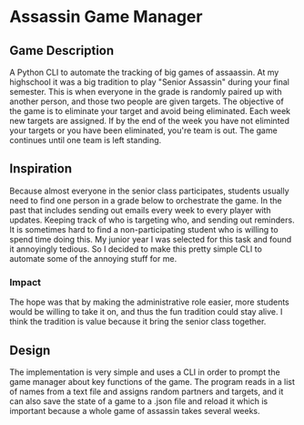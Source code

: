 # Assassin Game Manager

## Game Description

A Python CLI to automate the tracking of big games of assaassin. At my highschool it was a big tradition to play "Senior Assassin" during your final semester. This is when everyone in the grade is randomly paired up with another person, and those two people are given targets. The objective of the game is to eliminate your target and avoid being eliminated. Each week new targets are assigned. If by the end of the week you have not eliminted your targets or you have been eliminated, you're team is out. The game continues until one team is left standing.

## Inspiration

Because almost everyone in the senior class participates, students usually need to find one person in a grade below to orchestrate the game. In the past that includes sending out emails every week to every player with updates. Keeping track of who is targeting who, and sending out reminders. It is sometimes hard to find a non-participating student who is willing to spend time doing this. My junior year I was selected for this task and found it annoyingly tedious. So I decided to make this pretty simple CLI to automate some of the annoying stuff for me. 

### Impact

The hope was that by making the administrative role easier, more students would be willing to take it on, and thus the fun tradition could stay alive. I think the tradition is value because it bring the senior class together.

## Design

The implementation is very simple and uses a CLI in order to prompt the game manager about key functions of the game. The program reads in a list of names from a text file and assigns random partners and targets, and it can also save the state of a game to a .json file and reload it which is important because a whole game of assassin takes several weeks. 
